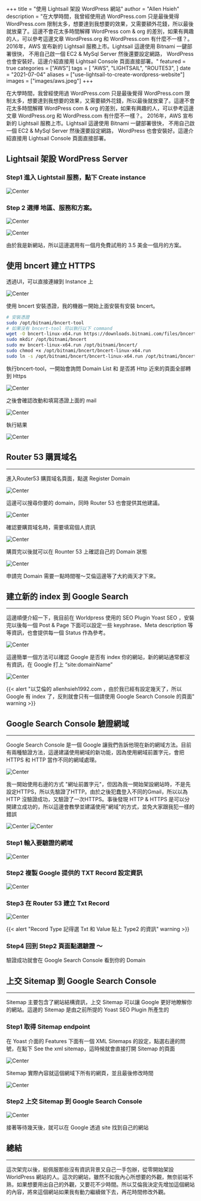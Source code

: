 +++
title = "使用 Lightsail 架設 WordPress 網站"
author = "Allen Hsieh"
description = "在大學時間，我曾經使用過 WordPress.com 只是最後覺得 WordPress.com 限制太多，想要達到我想要的效果，又需要額外花錢，所以最後就放棄了。這邊不會花太多時間解釋 WordPress com & org 的差別，如果有興趣的人，可以參考這邊文章 WordPress.org 和 WordPress.com 有什麼不一樣？。 2016年，AWS 宣布新的 Lightsail 服務上市。Lightsail 這邊使用 Bitnami 一鍵部署很快， 不用自己啟一個 EC2 & MySql Server 然後還要設定網路， WordPress 也會安裝好。這邊介紹直接用 Lightsail Console 頁面直接部署。"
featured = true
categories = ["AWS"]
tags = [
    "AWS",
    "LIGHTSAIL",
    "ROUTE53",
]
date = "2021-07-04"
aliases = ["use-lightsail-to-create-wordpress-website"]
images = ["images/aws.jpeg"]
+++

在大學時間，我曾經使用過 WordPress.com 只是最後覺得 WordPress.com 限制太多，想要達到我想要的效果，又需要額外花錢，所以最後就放棄了。這邊不會花太多時間解釋 WordPress com & org 的差別，如果有興趣的人，可以參考這邊文章 WordPress.org 和 WordPress.com 有什麼不一樣？。 2016年，AWS 宣布新的 Lightsail 服務上市。Lightsail 這邊使用 Bitnami 一鍵部署很快， 不用自己啟一個 EC2 & MySql Server 然後還要設定網路， WordPress 也會安裝好。這邊介紹直接用 Lightsail Console 頁面直接部署。

## Lightsail 架設 WordPress Server

### Step1 進入 Lightstail 服務，點下 Create instance

![Center](/images/post/use-lightsail-to-create-wordpress-website/Lightsail1.png#center)

### Step 2 選擇 地區、服務和方案。

![Center](/images/post/use-lightsail-to-create-wordpress-website/Lightsail2.png#center)

![Center](/images/post/use-lightsail-to-create-wordpress-website/Lightsail3.png#center)

由於我是新網站，所以這邊選用有一個月免費試用的 3.5 美金一個月的方案。


## 使用 bncert 建立 HTTPS

透過UI，可以直接連線到 Instance 上

![Center](/images/post/use-lightsail-to-create-wordpress-website/ssh_to_lightsail_instance.png#center)

使用 bncert 安裝憑證，我的機器一開始上面安裝有安裝 bncert。

```bash
# 安裝憑證
sudo /opt/bitnami/bncert-tool
# 如果沒有 bncert-tool 可以執行以下 command
wget -O bncert-linux-x64.run https://downloads.bitnami.com/files/bncert/latest/bncert-linux-x64.run
sudo mkdir /opt/bitnami/bncert
sudo mv bncert-linux-x64.run /opt/bitnami/bncert/
sudo chmod +x /opt/bitnami/bncert/bncert-linux-x64.run
sudo ln -s /opt/bitnami/bncert/bncert-linux-x64.run /opt/bitnami/bncert-tool
```

執行bncert-tool，一開始會詢問 Domain List 和 是否將 Http 近來的頁面全部轉到 Https

![Center](/images/post/use-lightsail-to-create-wordpress-website/bncert2.png#center)

之後會確認改動和填寫憑證上面的 mail

![Center](/images/post/use-lightsail-to-create-wordpress-website/bncert3.png#center)

執行結果

![Center](/images/post/use-lightsail-to-create-wordpress-website/bncert4.png#center)

## Router 53 購買域名
---

進入Router53 購買域名頁面，點選 Register Domain

![Center](/images/post/use-lightsail-to-create-wordpress-website/router53_1.png#center)

這邊可以搜尋你要的 domain，同時 Router 53 也會提供其他建議。

![Center](/images/post/use-lightsail-to-create-wordpress-website/router53_2.png#center)

確認要購買域名時，需要填寫個人資訊

![Center](/images/post/use-lightsail-to-create-wordpress-website/router53_3.png#center)

購買完以後就可以在 Rounter 53 上確認自己的 Domain 狀態

![Center](/images/post/use-lightsail-to-create-wordpress-website/router53_4.png#center)

申請完 Domain 需要一點時間喔～艾倫這邊等了大約兩天才下來。

## 建立新的 index 到 Google Search
---

這邊順便介紹一下，我目前在 Worldpress 使用的 SEO Plugin Yoast SEO ，安裝完以後每一個 Post & Page 下面可以設定一些 keyphrase、Meta description 等等資訊，也會提供每一個 Status 作為參考。

![Center](/images/post/use-lightsail-to-create-wordpress-website/seo_example.png#center)

這邊簡單一個方法可以確認 Google 是否有 index 你的網站，新的網站通常都沒有資訊，在 Google 打上 “site:domainName”

![Center](/images/post/use-lightsail-to-create-wordpress-website/google_site_result.png#center)

{{< alert "以艾倫的 allenhsieh1992.com ，由於我已經有設定幾天了，所以 Google 有 index 了，反則就會只有一個請使用 Google Search Console 的頁面" warning >}}



## Google Search Console 驗證網域
---

Google Search Console 是一個 Google 讓我們告訴他現在新的網域方法。目前有兩種驗證方法，這邊建議使用網域的新功能，因為使用網域前置字元，會把 HTTPS 和 HTTP 當作不同的網域處理。

![Center](/images/post/use-lightsail-to-create-wordpress-website/google_search_console_add_domain.png#center)

我一開始使用右邊的方式 "網址前置字元"，但因為我一開始架設網站時，不是先設定HTTPS，所以先驗證了HTTP。由於之後犯蠢登入不同的Gmail，所以以為HTTP 沒驗證成功，又驗證了一次HTTPS。事後發現 HTTP & HTTPS 是可以分開建立成功的，所以這邊會教學並建議使用"網域"的方式，並免大家跟我犯一樣的錯誤

![Center](/images/post/use-lightsail-to-create-wordpress-website/google_search_console_add_domain1.png#center)
![Center](/images/post/use-lightsail-to-create-wordpress-website/google_search_console_add_domain2.png#center)

### Step1 輸入要驗證的網域

![Center](/images/post/use-lightsail-to-create-wordpress-website/add_domain_step1.png#center)

### Step2 複製 Google 提供的 TXT Record 設定資訊

![Center](/images/post/use-lightsail-to-create-wordpress-website/add_domain_step2.png#center)

### Step3 在 Router 53 建立 Txt Record

![Center](/images/post/use-lightsail-to-create-wordpress-website/add_domain_step3.png#center)

{{< alert "Record Type 記得選 Txt 和 Value 貼上 Type2 的資訊" warning >}}

### Step4 回到 Step2 頁面點選驗證 ～

驗證成功就會在 Google Search Console 看到你的 Domain


## 上交 Sitemap 到 Google Search Console
---

Sitemap 主要包含了網站結構資訊，上交 Sitemap 可以讓 Google 更好地瞭解你的網站。這邊的 Sitemap 是由之前所提的 Yoast SEO Plugin 所產生的


### Step1 取得 Sitemap endpoint

在 Yoast 介面的 Features 下面有一個 XML Sitemaps 的設定，點選右邊的問號，在點下 See the xml sitemap，這時候就會直接打開 Sitemap 的頁面

![Center](/images/post/use-lightsail-to-create-wordpress-website/Sitemap.png#center)

Sitemap 實際內容就這個網域下所有的網頁，並且最後修改時間

![Center](/images/post/use-lightsail-to-create-wordpress-website/Sitemap2.png#center)

### Step2 上交 Sitemap 到 Google Search Console

![Center](/images/post/use-lightsail-to-create-wordpress-website/Sitemap3.png#center)

接著等待幾天後，就可以在 Google 透過 site 找到自己的網站

## 總結
---

這次架完以後，挺佩服那些沒有資訊背景又自己一手包辦，從零開始架設WorldPress 網站的人。這次的網站，雖然不如我內心所想要的外觀，無奈前端不熟，如果想要用出自己的外觀，又要花不少時間。所以艾倫我決定先增加這個網站的內容，將來這個網站如果我有動力繼續做下去，再花時間修改外觀。



